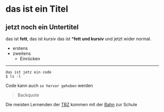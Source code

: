 # das ist ein Titel

## jetzt noch ein Untertitel

das ist **fett**, das ist *kursiv* das ist ***fett und kursiv** und jetzt wider normal.

* erstens
* zweitens
  * Einrücken

---

```
das ist jetz ein code
$ ls -l

```

Code kann auch `so hervor gehoben` werden

> Backquote


[1]: http://sbb.ch "sbb"
[2]: http://tbz.ch "Technischen Berufsschule Zürich"

Die meisten Lernenden der [TBZ][2] kommen mit der [Bahn][2] zur Schule
